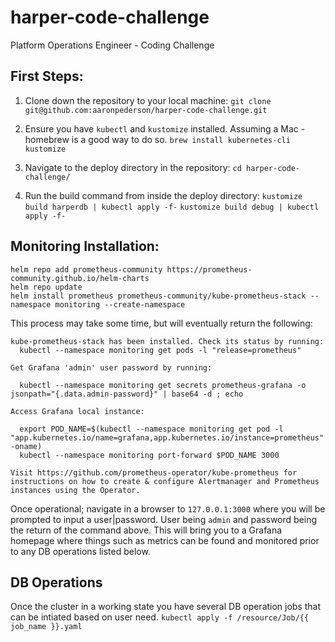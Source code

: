 # harper-code-challenge
Platform Operations Engineer - Coding Challenge

## First Steps:
1. Clone down the repository to your local machine:
`git clone git@github.com:aaronpederson/harper-code-challenge.git`

2. Ensure you have `kubectl` and `kustomize` installed. Assuming a Mac - homebrew is a good way to do so.
`brew install kubernetes-cli kustomize`

3. Navigate to the deploy directory in the repository:
`cd harper-code-challenge/`

4. Run the build command from inside the deploy directory:
`kustomize build harperdb | kubectl apply -f-`
`kustomize build debug | kubectl apply -f-`

## Monitoring Installation:
```
helm repo add prometheus-community https://prometheus-community.github.io/helm-charts
helm repo update
helm install prometheus prometheus-community/kube-prometheus-stack --namespace monitoring --create-namespace
```

This process may take some time, but will eventually return the following:

```
kube-prometheus-stack has been installed. Check its status by running:
  kubectl --namespace monitoring get pods -l "release=prometheus"

Get Grafana 'admin' user password by running:

  kubectl --namespace monitoring get secrets prometheus-grafana -o jsonpath="{.data.admin-password}" | base64 -d ; echo

Access Grafana local instance:

  export POD_NAME=$(kubectl --namespace monitoring get pod -l "app.kubernetes.io/name=grafana,app.kubernetes.io/instance=prometheus" -oname)
  kubectl --namespace monitoring port-forward $POD_NAME 3000

Visit https://github.com/prometheus-operator/kube-prometheus for instructions on how to create & configure Alertmanager and Prometheus instances using the Operator.
```
Once operational; navigate in a browser to `127.0.0.1:3000` where you will be prompted to input a user|password. User being `admin` and password being the return of the command above. This will bring you to a Grafana homepage where things such as metrics can be found and monitored prior to any DB operations listed below.

## DB Operations
Once the cluster in a working state you have several DB operation jobs that can be intiated based on user need.
`kubectl apply -f /resource/Job/{{ job_name }}.yaml`
